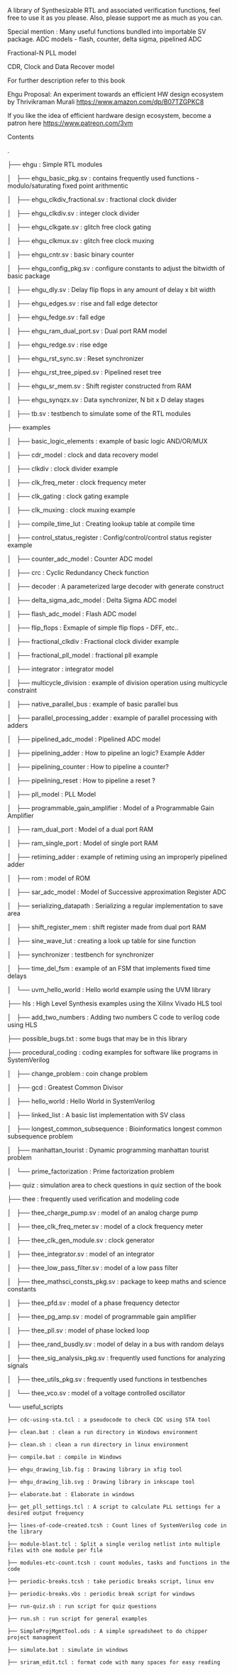 A library of Synthesizable RTL and associated verification functions, feel free to use it as you please. Also, please support me as much as you can.

Special mention : 
Many useful functions bundled into importable SV package.
ADC models - flash, counter, delta sigma, pipelined ADC

Fractional-N PLL model

CDR, Clock and Data Recover model 

For further description refer to this book

Ehgu Proposal: An experiment towards an efficient HW design ecosystem
by Thrivikraman Murali
https://www.amazon.com/dp/B07TZGPKC8

If you like the idea of efficient hardware design ecosystem, become a patron here
https://www.patreon.com/3vm

Contents

.

├── ehgu : Simple RTL modules

│   ├── ehgu_basic_pkg.sv : contains frequently used functions - modulo/saturating fixed point arithmentic

│   ├── ehgu_clkdiv_fractional.sv : fractional clock divider

│   ├── ehgu_clkdiv.sv : integer clock divider

│   ├── ehgu_clkgate.sv : glitch free clock gating 

│   ├── ehgu_clkmux.sv : glitch free clock muxing

│   ├── ehgu_cntr.sv : basic binary counter

│   ├── ehgu_config_pkg.sv : configure constants to adjust the bitwidth of basic package

│   ├── ehgu_dly.sv : Delay flip flops in any amount of delay x bit width

│   ├── ehgu_edges.sv : rise and fall edge detector

│   ├── ehgu_fedge.sv : fall edge

│   ├── ehgu_ram_dual_port.sv : Dual port RAM model

│   ├── ehgu_redge.sv : rise edge

│   ├── ehgu_rst_sync.sv : Reset synchronizer

│   ├── ehgu_rst_tree_piped.sv : Pipelined reset tree

│   ├── ehgu_sr_mem.sv : Shift register constructed from RAM

│   ├── ehgu_synqzx.sv : Data synchronizer, N bit x D delay stages

│   ├── tb.sv : testbench to simulate some of the RTL modules

├── examples

│   ├── basic_logic_elements : example of basic logic AND/OR/MUX

│   ├── cdr_model : clock and data recovery model

│   ├── clkdiv : clock divider example

│   ├── clk_freq_meter : clock frequency meter

│   ├── clk_gating : clock gating example

│   ├── clk_muxing : clock muxing example

│   ├── compile_time_lut : Creating lookup table at compile time

│   ├── control_status_register : Config/control/control status register example

│   ├── counter_adc_model : Counter ADC model

│   ├── crc : Cyclic Redundancy Check function

│   ├── decoder : A parameterized large decoder with generate construct

│   ├── delta_sigma_adc_model : Delta Sigma ADC model

│   ├── flash_adc_model : Flash ADC model

│   ├── flip_flops : Exmaple of simple flip flops - DFF, etc..

│   ├── fractional_clkdiv : Fractional clock divider example

│   ├── fractional_pll_model : fractional pll example

│   ├── integrator : integrator model 

│   ├── multicycle_division : example of division operation using multicycle constraint

│   ├── native_parallel_bus : example of basic parallel bus

│   ├── parallel_processing_adder : example of parallel processing with adders

│   ├── pipelined_adc_model : Pipelined ADC model

│   ├── pipelining_adder : How to pipeline an logic? Example Adder

│   ├── pipelining_counter : How to pipeline a counter?

│   ├── pipelining_reset : How to pipeline a reset ?

│   ├── pll_model : PLL Model

│   ├── programmable_gain_amplifier : Model of a Programmable Gain Amplifier

│   ├── ram_dual_port : Model of a dual port RAM

│   ├── ram_single_port : Model of single port RAM

│   ├── retiming_adder : example of retiming using an improperly pipelined adder

│   ├── rom : model of ROM

│   ├── sar_adc_model : Model of Successive approximation Register ADC

│   ├── serializing_datapath : Serializing a regular implementation to save area

│   ├── shift_register_mem : shift register made from dual port RAM

│   ├── sine_wave_lut : creating a look up table for sine function

│   ├── synchronizer : testbench for synchronizer

│   ├── time_del_fsm : example of an FSM that implements fixed time delays

│   └── uvm_hello_world : Hello world example using the UVM library

├── hls : High Level Synthesis examples using the Xilinx Vivado HLS tool

│   ├── add_two_numbers : Adding two numbers C code to verilog code using HLS

├── possible_bugs.txt : some bugs that may be in this library

├── procedural_coding : coding examples for software like programs in SystemVerilog

│   ├── change_problem : coin change problem

│   ├── gcd : Greatest Common Divisor

│   ├── hello_world : Hello World in SystemVerilog

│   ├── linked_list : A basic list implementation with SV class

│   ├── longest_common_subsequence : Bioinformatics longest common subsequence problem

│   ├── manhattan_tourist : Dynamic programming manhattan tourist problem

│   └── prime_factorization : Prime factorization problem

├── quiz : simulation area to check questions in quiz section of the book

├── thee : frequently used verification and modeling code

│   ├── thee_charge_pump.sv : model of an analog charge pump

│   ├── thee_clk_freq_meter.sv : model of a clock frequency meter

│   ├── thee_clk_gen_module.sv : clock generator

│   ├── thee_integrator.sv : model of an integrator

│   ├── thee_low_pass_filter.sv : model of a low pass filter

│   ├── thee_mathsci_consts_pkg.sv : package to keep maths and science constants

│   ├── thee_pfd.sv : model of a phase frequency detector

│   ├── thee_pg_amp.sv : model of programmable gain amplifier

│   ├── thee_pll.sv : model of phase locked loop

│   ├── thee_rand_busdly.sv : model of delay in a bus with random delays

│   ├── thee_sig_analysis_pkg.sv : frequently used functions for analyzing signals

│   ├── thee_utils_pkg.sv : frequently used functions in testbenches

│   └── thee_vco.sv : model of a voltage controlled oscillator

└── useful_scripts

    ├── cdc-using-sta.tcl : a pseudocode to check CDC using STA tool

    ├── clean.bat : clean a run directory in Windows environment

    ├── clean.sh : clean a run directory in linux environment

    ├── compile.bat : compile in Windows

    ├── ehgu_drawing_lib.fig : Drawing library in xfig tool

    ├── ehgu_drawing_lib.svg : Drawing library in inkscape tool

    ├── elaborate.bat : Elaborate in windows

    ├── get_pll_settings.tcl : A script to calculate PLL settings for a desired output frequency

    ├── lines-of-code-created.tcsh : Count lines of SystemVerilog code in the library

    ├── module-blast.tcl : Split a single verilog netlist into multiple files with one module per file

    ├── modules-etc-count.tcsh : count modules, tasks and functions in the code

    ├── periodic-breaks.tcsh : take periodic breaks script, linux env

    ├── periodic-breaks.vbs : periodic break script for windows

    ├── run-quiz.sh : run script for quiz questions

    ├── run.sh : run script for general examples

    ├── SimpleProjMgmtTool.ods : A simple spreadsheet to do chipper project managment

    ├── simulate.bat : simulate in windows

    ├── sriram_edit.tcl : format code with many spaces for easy reading




